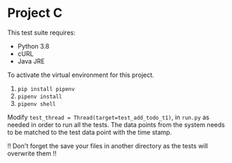 # Project C


This test suite requires:
* Python 3.8
* cURL
* Java JRE

To activate the virtual environment for this project.
1. `pip install pipenv`
1. `pipenv install` 
1. `pipenv shell`

Modify `test_thread = Thread(target=test_add_todo_t1)`, in `run.py` as needed in order to run all the tests. The data points from the system needs to be matched to the test data point with the time stamp.

!! Don't forget the save your files in another directory as the tests will overwrite them !!